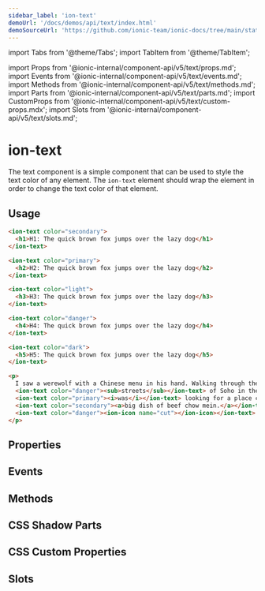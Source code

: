 ```yaml
---
sidebar_label: 'ion-text'
demoUrl: '/docs/demos/api/text/index.html'
demoSourceUrl: 'https://github.com/ionic-team/ionic-docs/tree/main/static/demos/api/text/index.html'
---
```


import Tabs from '@theme/Tabs';
import TabItem from '@theme/TabItem';

import Props from '@ionic-internal/component-api/v5/text/props.md';
import Events from '@ionic-internal/component-api/v5/text/events.md';
import Methods from '@ionic-internal/component-api/v5/text/methods.md';
import Parts from '@ionic-internal/component-api/v5/text/parts.md';
import CustomProps from '@ionic-internal/component-api/v5/text/custom-props.mdx';
import Slots from '@ionic-internal/component-api/v5/text/slots.md';

# ion-text

The text component is a simple component that can be used to style the text color of any element. The `ion-text` element should wrap the element in order to change the text color of that element.

## Usage

```html
<ion-text color="secondary">
  <h1>H1: The quick brown fox jumps over the lazy dog</h1>
</ion-text>

<ion-text color="primary">
  <h2>H2: The quick brown fox jumps over the lazy dog</h2>
</ion-text>

<ion-text color="light">
  <h3>H3: The quick brown fox jumps over the lazy dog</h3>
</ion-text>

<ion-text color="danger">
  <h4>H4: The quick brown fox jumps over the lazy dog</h4>
</ion-text>

<ion-text color="dark">
  <h5>H5: The quick brown fox jumps over the lazy dog</h5>
</ion-text>

<p>
  I saw a werewolf with a Chinese menu in his hand. Walking through the
  <ion-text color="danger"><sub>streets</sub></ion-text> of Soho in the rain. He
  <ion-text color="primary"><i>was</i></ion-text> looking for a place called Lee Ho Fook's. Gonna get a
  <ion-text color="secondary"><a>big dish of beef chow mein.</a></ion-text>
  <ion-text color="danger"><ion-icon name="cut"></ion-icon></ion-text>
</p>
```

## Properties

<Props />

## Events

<Events />

## Methods

<Methods />

## CSS Shadow Parts

<Parts />

## CSS Custom Properties

<CustomProps />

## Slots

<Slots />
